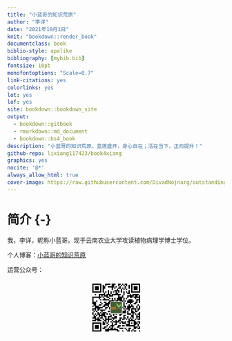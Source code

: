 ```yaml
---
title: "小蓝哥的知识荒原"
author: "李详"
date: "2021年10月1日"
knit: "bookdown::render_book"
documentclass: book
biblio-style: apalike
bibliography: [mybib.bib]
fontsize: 10pt
monofontoptions: "Scale=0.7"
link-citations: yes
colorlinks: yes
lot: yes
lof: yes
site: bookdown::bookdown_site
output: 
  - bookdown::gitbook
  - rmarkdown::md_document
  - bookdown::bs4_book
description: "小蓝哥的知识荒原。蓝莲盛开，身心自在；活在当下，正向提升！"
github-repo: lixiang117423/book4xiang
graphics: yes
nocite: '@*'
always_allow_html: true
cover-image: https://raw.githubusercontent.com/DivadNojnarg/outstanding-shiny-ui/master/images/intro/crc-press-cover.svg
---
```




# 简介 {-}

我，李详，昵称小蓝哥。现于云南农业大学攻读植物病理学博士学位。

个人博客：[小蓝哥的知识荒原](https://www.web4xiang.com/)

运营公众号：



<img src="figures/PLANTOMIX/PLANTOMIX.jpg" width="129" style="display: block; margin: auto;" />
